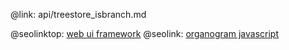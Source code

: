 @link: api/treestore_isbranch.md

@seolinktop: [web ui framework](https://webix.com)
@seolink: [organogram javascript](https://webix.com/widget/organogram/)